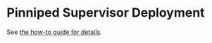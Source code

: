 # Pinniped Supervisor Deployment

See [the how-to guide for details](https://pinniped.dev/docs/howto/install-supervisor/).
